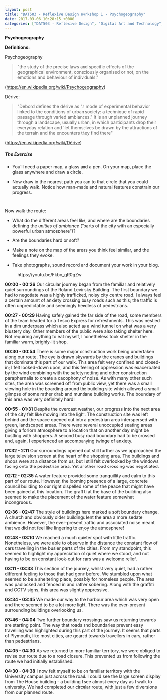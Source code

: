 ```yaml
---
layout: post
title: "DAT503 - Reflexive Design Workshop 1 - Psychogeography"
date: 2017-03-06 10:28:15 +0000
categories: ["DAT503 - Reflexive Design", "Digital Art and Technology"]
---
```


**Psychogeography**

**Definitions:**

Psychogeography

<blockquote class="wp-block-quote"><p>"the study of the precise laws and specific effects of the geographical environment, consciously organised or not, on the emotions and behaviour of individuals."</p>
</blockquote>

<p>(<a href="https://en.wikipedia.org/wiki/Psychogeography">https://en.wikipedia.org/wiki/Psychogeography</a>)</p>

Dérive:

<blockquote class="wp-block-quote"><p>"Debord defines the dérive as "a mode of experimental behavior linked to the conditions of urban society: a technique of rapid passage through varied ambiances." It is an unplanned journey through a landscape, usually&nbsp;urban, in which participants drop their everyday relation and 'let themselves be drawn by the attractions of the terrain and the encounters they find there"</p>
</blockquote>

<p>(<a href="https://en.wikipedia.org/wiki/Dérive">https://en.wikipedia.org/wiki/Dérive</a>)</p>

<h5 class="wp-block-heading">The Exercise</h5>

- You’ll need a paper map, a glass and a pen. On your map, place the glass anywhere and draw a circle.

- Now draw in the nearest path you can to that circle that you could actually walk. Notice how man-made and natural features constrain our progress.

<figure class="wp-block-gallery has-nested-images columns-default is-cropped"><figure class="wp-block-image size-large"><img src="https://www.circleseven.co.uk/wp-content/uploads/2023/05/img_1953_33170312145_o-1024x768.jpg" alt="" class="wp-image-806"/></figure>

<figure class="wp-block-image size-large"><img src="https://www.circleseven.co.uk/wp-content/uploads/2023/05/img_1957_33128679056_o-1024x768.jpg" alt="" class="wp-image-805"/></figure>
</figure>

Now walk the route:

- What do the different areas feel like, and where are the boundaries defining the *unities of ambiance* (“parts of the city with an especially powerful urban atmosphere”)?

- Are the boundaries hard or soft?

- Make a note on the map of the areas you think feel similar, and the feelings they evoke.

- Take photographs, sound record and document your work in your blog.

<figure class="wp-block-embed is-type-video is-provider-youtube wp-block-embed-youtube wp-embed-aspect-16-9 wp-has-aspect-ratio"><div class="wp-block-embed__wrapper">
https://youtu.be/Fkbo_qR0gZw
</div></figure>

**00:00 - 00:26** Our circular journey began from the familiar and relatively quiet surroundings of the Roland Levinsky Building. The first boundary we had to negotiate was a highly trafficked, noisy city centre road. I always feel a certain amount of anxiety crossing busy roads such as this; the traffic is often unpredictable and seemingly heedless of pedestrians.

**00:27 - 00:29** Having safely gained the far side of the road, some members of the team headed for a Tesco Express for refreshments. This was nestled in a dim underpass which also acted as a wind tunnel on what was a very blustery day. Other members of the public were also taking shelter here. Not requiring anything to eat myself, I nonetheless took shelter in the familiar warm, brighly-lit shop.

**00:30 - 00:54** There is some major construction work being undertaken along our route. The eye is drawn skywards by the cranes and buildings that dominate this part of our walk. This area felt very confined and closed-in; I felt looked-down upon, and this feeling of oppression was exacerbated by the wind combining with the safety netting and other construction paraphernalia to create a cacophony of noise. As with many other such sites, the area was screened off from public view, yet there was a small viewing hole in the boarding around the building site which allowed a small glimpse of some rather drab and mundane building works. The boundary of this area was very definitely hard!

**00:55 - 01:31** Despite the overcast weather, our progress into the next area of the city felt like moving into the light. The construction site was left behind and the space opened out into a pedestrian area interspersed with green, landscaped areas. There were several unoccupied seating areas giving a forlorn atmosphere to a location that on another day might be bustling with shoppers. A second busy road boundary had to be crossed and, again, I experienced an accompanying twinge of anxiety.

**01:32 - 2:11** Our surroundings opened out still further as we approached the large television screen at the heart of the shopping area. The buildings and shops were at a distance from us, but I still felt overlooked by the windows facing onto the pedestrian area. Yet another road crossing was negotiated.

**02:12 - 02:35** A water feature provided some tranquillity and calm to this part of our route. However, the looming presence of a large, concrete council building to our right dispelled some of the peace that might have been gained at this location. The graffiti at the base of the building also seemed to make the placement of the water feature somewhat incongruous.

**02:36 - 02:47** The style of buildings here marked a soft boundary change. A church and obviously older buildings lent the area a more sedate ambience. However, the ever-present traffic and associated noise meant that we did not feel like lingering to enjoy the atmosphere!

**02:48 - 03:10** We reached a much quieter spot with little traffic. Nonetheless, we were able to observe in the distance the constant flow of cars travelling in the busier parts of the cities. From my standpoint, this seemed to highlight my appreciation of quiet where we stood, and not having to be on constant look-out for cars was a welcome relief.

**03:11 - 03:33** This section of the journey, whilst very quiet, had a rather different feeling to those that had gone before. We stumbled upon what seemed to be a sheltering place, possibly for homeless people. The area was padlocked and fenced in and rather sobering. Along with the graffiti and CCTV signs, this&nbsp;area was slightly oppressive.

**03:34 - 03:45** We made our way to the harbour area which was very open and there seemed to be a lot more light. There was the ever-present surrounding buildings overlooking us.

**03:46 - 04:04** Two further boundary crossings saw us returning towards are starting point. The way that roads and boundaries prevent easy travelling was highlighted during this part of the journey. It seems that parts of Plymouth, like most cities, are geared towards travellers in cars, rather than pedestrians.

**04:05 - 04:30** As we returned to more familiar territory, we were obliged to revise our route due to a road closure. This prevented us from following the route we had initially established.

**04:30 - 04:38** I now felt myself to be on familiar territory with the University campus just across the road. I could see the large screen display from The House building - a building I see almost every day as I walk to university. We had completed our circular route, with just a few diversions from our planned route.

<figure class="wp-block-image size-large"><a href="{{ site.baseurl }}/wp-content/uploads/2023/05/psychogeography.png"><img src="https://www.circleseven.co.uk/wp-content/uploads/2023/05/psychogeography-864x1024.png" alt="" class="wp-image-807"/></a></figure>
